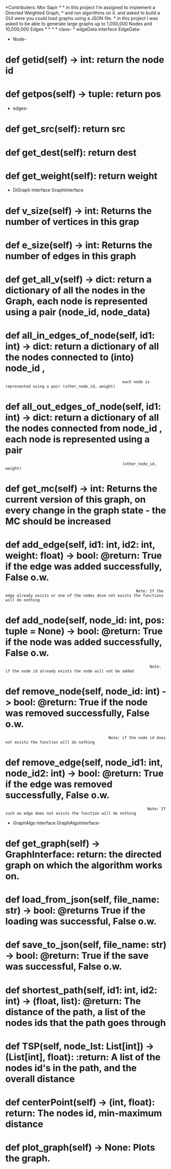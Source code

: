*Contributers: Mor Sapir * * in this project I'm assigned to implement a Directed Weighted Graph, * and run algorithms on it. and asked to build a GUI were you could load graphs using a JSON file. * in this project I was asked to be able to generate large graphs up to 1,000,000 Nodes and 10,000,000 Edges * * * * class- * edgeData interface EdgeData-

* Node-
# def getid(self) -> int: return the node id
 
# def getpos(self) -> tuple: return pos
 
* edges-
# def get_src(self): return src

# def get_dest(self): return dest

# def get_weight(self): return weight

* DiGraph interface GraphInterface
 #   def v_size(self) -> int:     Returns the number of vertices in this grap

#   def e_size(self) -> int:   Returns the number of edges in this graph

#   def get_all_v(self) -> dict: return a dictionary of all the nodes in the Graph, each node is represented using a pair (node_id, node_data)

#   def all_in_edges_of_node(self, id1: int) -> dict: return a dictionary of all the nodes connected to (into) node_id ,
                                                       each node is represented using a pair (other_node_id, weight) 

#   def all_out_edges_of_node(self, id1: int) -> dict: return a dictionary of all the nodes connected from node_id , each node is represented using a pair
                                                       (other_node_id, weight)

#   def get_mc(self) -> int:  Returns the current version of this graph,  on every change in the graph state - the MC should be increased

#   def add_edge(self, id1: int, id2: int, weight: float) -> bool: @return: True if the edge was added successfully, False o.w.
                                                             Note: If the edge already exists or one of the nodes dose not exists the functions will do nothing

#  def add_node(self, node_id: int, pos: tuple = None) -> bool:  @return: True if the node was added successfully, False o.w.
                                                                   Note: if the node id already exists the node will not be added

#   def remove_node(self, node_id: int) -> bool: @return: True if the node was removed successfully, False o.w.
                                                 Note: if the node id does not exists the function will do nothing

#   def remove_edge(self, node_id1: int, node_id2: int) -> bool:  @return: True if the edge was removed successfully, False o.w.
                                                                  Note: If such an edge does not exists the function will do nothing



* GraphAlgo interface GraphAlgoInterface-
 #    def get_graph(self) -> GraphInterface: return: the directed graph on which the algorithm works on.

#    def load_from_json(self, file_name: str) -> bool: @returns True if the loading was successful, False o.w.

#     def save_to_json(self, file_name: str) -> bool:  @return: True if the save was successful, False o.w.

#     def shortest_path(self, id1: int, id2: int) -> (float, list): @return: The distance of the path, a list of the nodes ids that the path goes through


#    def TSP(self, node_lst: List[int]) -> (List[int], float): :return: A list of the nodes id's in the path, and the overall distance

#    def centerPoint(self) -> (int, float): return: The nodes id, min-maximum distance

#    def plot_graph(self) -> None:  Plots the graph.
       
